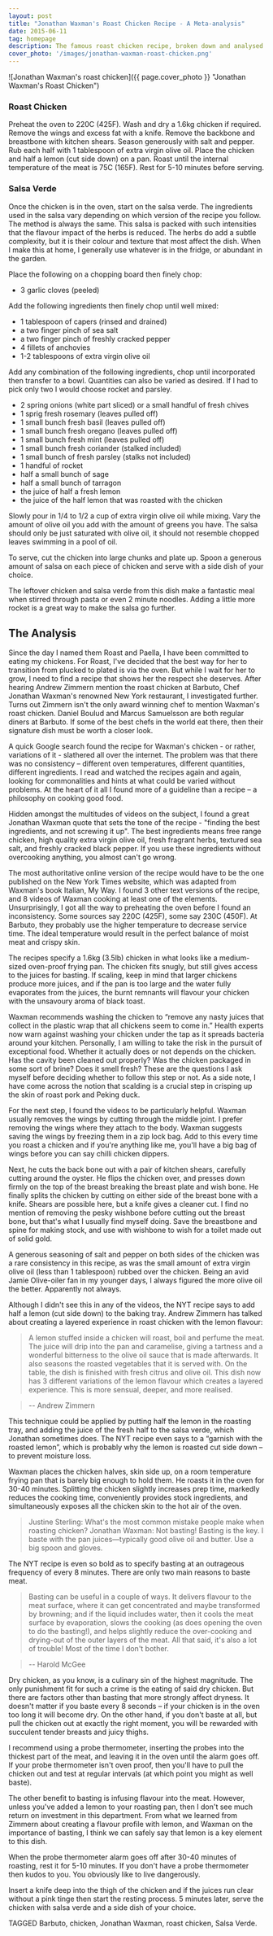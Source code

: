 ```yaml
---
layout: post
title: "Jonathan Waxman's Roast Chicken Recipe - A Meta-analysis"
date: 2015-06-11
tag: homepage
description: The famous roast chicken recipe, broken down and analysed.
cover_photo: '/images/jonathan-waxman-roast-chicken.png'
---
```

![Jonathan Waxman's roast chicken]({{ page.cover_photo }} "Jonathan Waxman's Roast Chicken")

### Roast Chicken

Preheat the oven to 220C (425F). Wash and dry a 1.6kg chicken if required. Remove the wings and excess fat with a knife. Remove the backbone and breastbone with kitchen shears. Season generously with salt and pepper. Rub each half with 1 tablespoon of extra virgin olive oil. Place the chicken and half a lemon (cut side down) on a pan. Roast until the internal temperature of the meat is 75C (165F). Rest for 5-10 minutes before serving.

### Salsa Verde

Once the chicken is in the oven, start on the salsa verde. The ingredients used in the salsa vary depending on which version of the recipe you follow. The method is always the same. This salsa is packed with such intensities that the flavour impact of the herbs is reduced. The herbs do add a subtle complexity, but it is their colour and texture that most affect the dish. When I make this at home, I generally use whatever is in the fridge, or abundant in the garden.

Place the following on a chopping board then finely chop:

- 3 garlic cloves (peeled)

Add the following ingredients then finely chop until well mixed:

- 1 tablespoon of capers (rinsed and drained)
- a two finger pinch of sea salt
- a two finger pinch of freshly cracked pepper
- 4 fillets of anchovies
- 1-2 tablespoons of extra virgin olive oil

Add any combination of the following ingredients, chop until incorporated then transfer to a bowl. Quantities can also be varied as desired. If I had to pick only two I would choose rocket and parsley.

- 2 spring onions (white part sliced) or a small handful of fresh chives
- 1 sprig fresh rosemary (leaves pulled off)
- 1 small bunch fresh basil (leaves pulled off)
- 1 small bunch fresh oregano (leaves pulled off)
- 1 small bunch fresh mint (leaves pulled off)
- 1 small bunch fresh coriander (stalked included)
- 1 small bunch of fresh parsley (stalks not included)
- 1 handful of rocket
- half a small bunch of sage
- half a small bunch of tarragon
- the juice of half a fresh lemon
- the juice of the half lemon that was roasted with the chicken

Slowly pour in 1/4 to 1/2 a cup of extra virgin olive oil while mixing. Vary the amount of olive oil you add with the amount of greens you have. The salsa should only be just saturated with olive oil, it should not resemble chopped leaves swimming in a pool of oil.

To serve, cut the chicken into large chunks and plate up. Spoon a generous amount of salsa on each piece of chicken and serve with a side dish of your choice.

The leftover chicken and salsa verde from this dish make a fantastic meal when stirred through pasta or even 2 minute noodles. Adding a little more rocket is a great way to make the salsa go further.

## The Analysis

Since the day I named them Roast and Paella, I have been committed to eating my chickens. For Roast, I've decided that the best way for her to transition from plucked to plated is via the oven. But while I wait for her to grow, I need to find a recipe that shows her the respect she deserves. After hearing Andrew Zimmern mention the roast chicken at Barbuto, Chef Jonathan Waxman's renowned New York restaurant, I investigated further. Turns out Zimmern isn't the only award winning chef to mention Waxman's roast chicken. Daniel Boulud and Marcus Samuelsson are both regular diners at Barbuto. If some of the best chefs in the world eat there, then their signature dish must be worth a closer look.

A quick Google search found the recipe for Waxman's chicken - or rather, variations of it - slathered all over the internet. The problem was that there was no consistency – different oven temperatures, different quantities, different ingredients. I read and watched the recipes again and again, looking for commonalities and hints at what could be varied without problems. At the heart of it all I found more of a guideline than a recipe – a philosophy on cooking good food.

Hidden amongst the multitudes of videos on the subject, I found a great Jonathan Waxman quote that sets the tone of the recipe - "finding the best ingredients, and not screwing it up". The best ingredients means free range chicken, high quality extra virgin olive oil, fresh fragrant herbs, textured sea salt, and freshly cracked black pepper. If you use these ingredients without overcooking anything, you almost can't go wrong.

The most authoritative online version of the recipe would have to be the one published on the New York Times website, which was adapted from Waxman's book Italian, My Way. I found 3 other text versions of the recipe, and 8 videos of Waxman cooking at least one of the elements. Unsurprisingly, I got all the way to preheating the oven before I found an inconsistency. Some sources say 220C (425F), some say 230C (450F). At Barbuto, they probably use the higher temperature to decrease service time. The ideal temperature would result in the perfect balance of moist meat and crispy skin.

The recipes specify a 1.6kg (3.5lb) chicken in what looks like a medium-sized oven-proof frying pan. The chicken fits snugly, but still gives access to the juices for basting. If scaling, keep in mind that larger chickens produce more juices, and if the pan is too large and the water fully evaporates from the juices, the burnt remnants will flavour your chicken with the unsavoury aroma of black toast.

Waxman recommends washing the chicken to “remove any nasty juices that collect in the plastic wrap that all chickens seem to come in.” Health experts now warn against washing your chicken under the tap as it spreads bacteria around your kitchen. Personally, I am willing to take the risk in the pursuit of exceptional food. Whether it actually does or not depends on the chicken. Has the cavity been cleaned out properly? Was the chicken packaged in some sort of brine? Does it smell fresh? These are the questions I ask myself before deciding whether to follow this step or not. As a side note, I have come across the notion that scalding is a crucial step in crisping up the skin of roast pork and Peking duck.

For the next step, I found the videos to be particularly helpful. Waxman usually removes the wings by cutting through the middle joint. I prefer removing the wings where they attach to the body. Waxman suggests saving the wings by freezing them in a zip lock bag. Add to this every time you roast a chicken and if you're anything like me, you'll have a big bag of wings before you can say chilli chicken dippers.

Next, he cuts the back bone out with a pair of kitchen shears, carefully cutting around the oyster. He flips the chicken over, and presses down firmly on the top of the breast breaking the breast plate and wish bone. He finally splits the chicken by cutting on either side of the breast bone with a knife. Shears are possible here, but a knife gives a cleaner cut. I find no mention of removing the pesky wishbone before cutting out the breast bone, but that's what I usually find myself doing. Save the breastbone and spine for making stock, and use with wishbone to wish for a toilet made out of solid gold.

A generous seasoning of salt and pepper on both sides of the chicken was a rare consistency in this recipe, as was the small amount of extra virgin olive oil (less than 1 tablespoon) rubbed over the chicken. Being an avid Jamie Olive-oiler fan in my younger days, I always figured the more olive oil the better. Apparently not always.

Although I didn't see this in any of the videos, the NYT recipe says to add half a lemon (cut side down) to the baking tray. Andrew Zimmern has talked about creating a layered experience in roast chicken with the lemon flavour:

>A lemon stuffed inside a chicken will roast, boil and perfume the meat. The juice will drip into the pan and caramelise, giving a tartness and a wonderful bitterness to the olive oil sauce that is made afterwards. It also seasons the roasted vegetables that it is served with. On the table, the dish is finished with fresh citrus and olive oil. This dish now has 3 different variations of the lemon flavour which creates a layered experience. This is more sensual, deeper, and more realised.

>-- Andrew Zimmern

This technique could be applied by putting half the lemon in the roasting tray, and adding the juice of the fresh half to the salsa verde, which Jonathan sometimes does. The NYT recipe even says to a “garnish with the roasted lemon”, which is probably why the lemon is roasted cut side down – to prevent moisture loss.

Waxman places the chicken halves, skin side up, on a room temperature frying pan that is barely big enough to hold them. He roasts it in the oven for 30-40 minutes. Splitting the chicken slightly increases prep time, markedly reduces the cooking time, conveniently provides stock ingredients, and simultaneously exposes all the chicken skin to the hot air of the oven.

>Justine Sterling: What's the most common mistake people make when roasting chicken?
>Jonathan Waxman: Not basting! Basting is the key. I baste with the pan juices—typically good olive oil and butter. Use a big spoon and gloves.

The NYT recipe is even so bold as to specify basting at an outrageous frequency of every 8 minutes. There are only two main reasons to baste meat.

>Basting can be useful in a couple of ways. It delivers flavour to the meat surface, where it can get concentrated and maybe transformed by browning; and if the liquid includes water, then it cools the meat surface by evaporation, slows the cooking (as does opening the oven to do the basting!), and helps slightly reduce the over-cooking and drying-out of the outer layers of the meat. All that said, it's also a lot of trouble! Most of the time I don't bother.

>-- Harold McGee

Dry chicken, as you know, is a culinary sin of the highest magnitude. The only punishment fit for such a crime is the eating of said dry chicken. But there are factors other than basting that more strongly affect dryness. It doesn't matter if you baste every 8 seconds – if your chicken is in the oven too long it will become dry. On the other hand, if you don't baste at all, but pull the chicken out at exactly the right moment, you will be rewarded with succulent tender breasts and juicy thighs.

I recommend using a probe thermometer, inserting the probes into the thickest part of the meat, and leaving it in the oven until the alarm goes off. If your probe thermometer isn't oven proof, then you'll have to pull the chicken out and test at regular intervals (at which point you might as well baste).

The other benefit to basting is infusing flavour into the meat. However, unless you've added a lemon to your roasting pan, then I don't see much return on investment in this department. From what we learned from Zimmern about creating a flavour profile with lemon, and Waxman on the importance of basting, I think we can safely say that lemon is a key element to this dish.

When the probe thermometer alarm goes off after 30-40 minutes of roasting, rest it for 5-10 minutes. If you don't have a probe thermometer then kudos to you. You obviously like to live dangerously.

Insert a knife deep into the thigh of the chicken and if the juices run clear without a pink tinge then start the resting process. 5 minutes later, serve the chicken with salsa verde and a side dish of your choice.

TAGGED  Barbuto, chicken, Jonathan Waxman, roast chicken, Salsa Verde.
